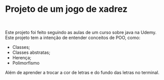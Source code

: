 <h1>
  Projeto de um jogo de xadrez
</h1>
<br>
<p>
  Este projeto foi feito seguindo as aulas de um curso sobre java na Udemy. Este projeto tem a intenção de entender conceitos de POO, como:
</p>
<ul>
  <li>
    Classes;
  </li>
  <li>
    Classes abstratas;
  </li>
  <li>
    Herença;
  </li>
  <li>
    Polimorfismo
  </li>
</ul>
<p>
    Além de aprender a trocar a cor de letras e do fundo das letras no terminal.
</p>

